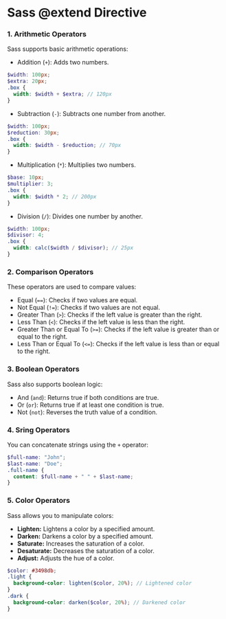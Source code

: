 # Sass @extend Directive
### 1. Arithmetic Operators
Sass supports basic arithmetic operations:

* Addition (`+`): Adds two numbers.
```scss
$width: 100px;
$extra: 20px;
.box {
  width: $width + $extra; // 120px
}
```
* Subtraction (`-`): Subtracts one number from another.
```scss
$width: 100px;
$reduction: 30px;
.box {
  width: $width - $reduction; // 70px
}
```
* Multiplication (`*`): Multiplies two numbers.
```scss
$base: 10px;
$multiplier: 3;
.box {
  width: $width * 2; // 200px
}
```
* Division (`/`): Divides one number by another.
```scss
$width: 100px;
$divisor: 4;
.box {
  width: calc($width / $divisor); // 25px
}
```

### 2. Comparison Operators
These operators are used to compare values:

* Equal (`==`): Checks if two values are equal.
* Not Equal (`!=`): Checks if two values are not equal.
* Greater Than (`>`): Checks if the left value is greater than the right.
* Less Than (`<`): Checks if the left value is less than the right.
* Greater Than or Equal To (`>=`): Checks if the left value is greater than or equal to the right.
* Less Than or Equal To (`<=`): Checks if the left value is less than or equal to the right.

### 3. Boolean Operators
Sass also supports boolean logic:

* And (`and`): Returns true if both conditions are true.
* Or (`or`): Returns true if at least one condition is true.
* Not (`not`): Reverses the truth value of a condition.

### 4. Sring Operators
You can concatenate strings using the `+` operator:
```scss
$full-name: "John";
$last-name: "Doe";
.full-name {
  content: $full-name + " " + $last-name;
}
```

### 5. Color Operators
Sass allows you to manipulate colors:

* **Lighten:** Lightens a color by a specified amount.
* **Darken:** Darkens a color by a specified amount.
* **Saturate:** Increases the saturation of a color.
* **Desaturate:** Decreases the saturation of a color.
* **Adjust:** Adjusts the hue of a color.

```scss
$color: #3498db;
.light {
  background-color: lighten($color, 20%); // Lightened color
}
.dark {
  background-color: darken($color, 20%); // Darkened color
}

```